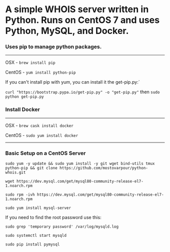 # A simple WHOIS server written in Python. Runs on CentOS 7 and uses Python, MySQL, and Docker.


### Uses pip to manage python packages.
---

OSX - `brew install pip`

CentOS - `yum install python-pip`

If you can't install pip with yum, you can install it the get-pip.py:`

`curl "https://bootstrap.pypa.io/get-pip.py" -o "get-pip.py"` then `sudo python get-pip.py`

### Install Docker
---

OSX - `brew cask install docker`

CentOS - `sudo yum install docker`

---

### Basic Setup on a CentOS Server
`sudo yum -y update && sudo yum install -y git wget bind-utils tmux python-pip && git clone https://github.com/mostovarpour/python-whois.git`

`wget https://dev.mysql.com/get/mysql80-community-release-el7-1.noarch.rpm`

`sudo rpm -ivh https://dev.mysql.com/get/mysql80-community-release-el7-1.noarch.rpm`

`sudo yum install mysql-server`

If you need to find the root password use this:

`sudo grep 'temporary password' /var/log/mysqld.log`

`sudo systemctl start mysqld`

`sudo pip install pymysql`
